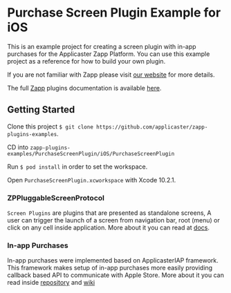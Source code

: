 # Purchase Screen Plugin Example for iOS

This is an example project for creating a screen plugin with in-app purchases for the Applicaster Zapp Platform. You can use this example project as a reference for how to build your own plugin.

If you are not familiar with Zapp please visit [our website](http://applicaster.com/?page=product) for more details.

The full [Zapp](http://zapp.applicaster.com) plugins documentation is available [here](https://developer-zapp.applicaster.com).

## Getting Started
Clone this project `$ git clone https://github.com/applicaster/zapp-plugins-examples`.

CD into `zapp-plugins-examples/PurchaseScreenPlugin/iOS/PurchaseScreenPlugin` 

Run `$ pod install` in order to set the workspace.

Open `PurchaseScreenPlugin.xcworkspace` with Xcode 10.2.1.

### ZPPluggableScreenProtocol

`Screen Plugins` are plugins that are presented as standalone screens, A user can trigger the launch of a screen from navigation bar, root (menu) or click on any cell inside application. More about it you can read at [docs](https://developer-zapp.applicaster.com/ui-builder/ios/ScreenPlugin.html).


### In-app Purchases

In-app purchases were implemented based on ApplicasterIAP framework. This framework makes setup of in-app purchases more easily providing callback based API to communicate with Apple Store. More about it you can read inside [repository](https://github.com/applicaster/applicaster-iap-framework) and [wiki](https://github.com/applicaster/applicaster-iap-framework/wiki/iOS)